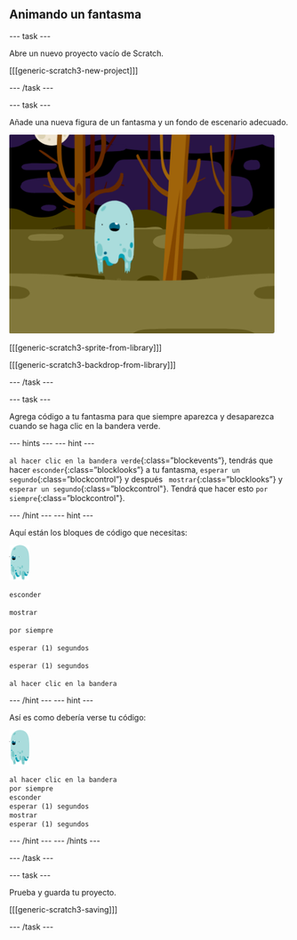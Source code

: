 ## Animando un fantasma

\--- task \---

Abre un nuevo proyecto vacío de Scratch.

[[[generic-scratch3-new-project]]]

\--- /task \---

\--- task \---

Añade una nueva figura de un fantasma y un fondo de escenario adecuado.

![captura de pantalla](images/ghost-ghost.png)

[[[generic-scratch3-sprite-from-library]]]

[[[generic-scratch3-backdrop-from-library]]]

\--- /task \---

\--- task \---

Agrega código a tu fantasma para que siempre aparezca y desaparezca cuando se haga clic en la bandera verde.

\--- hints \--- \--- hint \---

`al hacer clic en la bandera verde`{:class=”blockevents”}, tendrás que hacer `esconder`{:class=”blocklooks”} a tu fantasma, `esperar un segundo`{:class=”blockcontrol”} y después ` mostrar`{:class=”blocklooks”} y `esperar un segundo`{:class=”blockcontrol"}. Tendrá que hacer esto `por siempre`{:class=”blockcontrol"}.

\--- /hint \--- \--- hint \---

Aquí están los bloques de código que necesitas:

![objeto fantasma](images/ghost-sprite.png)

```blocks3
esconder

mostrar

por siempre

esperar (1) segundos

esperar (1) segundos

al hacer clic en la bandera
```

\--- /hint \--- \--- hint \---

Así es como debería verse tu código:

![objeto fantasma](images/ghost-sprite.png)

```blocks3
al hacer clic en la bandera
por siempre
esconder
esperar (1) segundos
mostrar
esperar (1) segundos
```

\--- /hint \--- \--- /hints \---

\--- /task \---

\--- task \---

Prueba y guarda tu proyecto.

[[[generic-scratch3-saving]]]

\--- /task \---